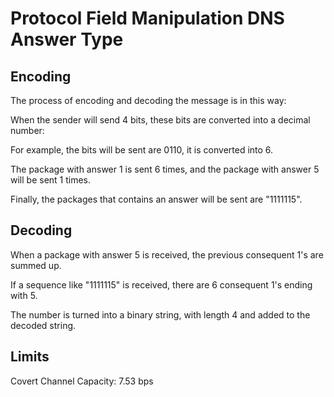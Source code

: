 # Protocol Field Manipulation DNS Answer Type

## Encoding

The process of encoding and decoding the message is in this way:

When the sender will send 4 bits, these bits are converted into a decimal number:

For example, the bits will be sent are 0110, it is converted into 6.

The package with answer 1 is sent 6 times, and the package with answer 5 will be sent 1 times.

Finally, the packages that contains an answer will be sent are "1111115".

## Decoding

When a package with answer 5 is received, the previous consequent 1's are summed up.

If a sequence like "1111115" is received, there are 6 consequent 1's ending with 5.

The number is turned into a binary string, with length 4 and added to the decoded string.

## Limits

Covert Channel Capacity: 7.53 bps